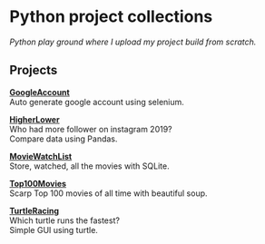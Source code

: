 # Python project collections
*Python play ground where I upload my project build from scratch.*
## Projects
[**GoogleAccount**](https://github.com/polo871209/projects/blob/main/GoogleAccount/GoogleAccount.md)  
Auto generate google account using selenium.  

[**HigherLower**](https://github.com/polo871209/projects/blob/main/HigherLower/HigherLower.md)  
Who had more follower on instagram 2019?  
Compare data using Pandas.  

[**MovieWatchList**](https://github.com/polo871209/projects/blob/main/MovieWatchList/MovieWatchedList.md)  
Store, watched, all the movies with SQLite.

[**Top100Movies**](https://github.com/polo871209/projects/blob/main/Top100Movies/Top100Movies.md)   
Scarp Top 100 movies of all time with beautiful soup.  

[**TurtleRacing**](https://github.com/polo871209/projects/blob/main/TurtleRacing/TurtleRacing.md)  
Which turtle runs the fastest?  
Simple GUI using turtle.